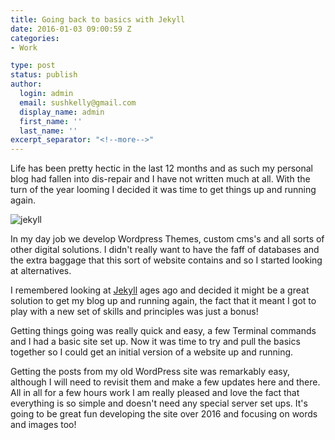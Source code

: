 ```yaml
---
title: Going back to basics with Jekyll
date: 2016-01-03 09:00:59 Z
categories:
- Work

type: post
status: publish
author:
  login: admin
  email: sushkelly@gmail.com
  display_name: admin
  first_name: ''
  last_name: ''
excerpt_separator: "<!--more-->"
---
```


<p>Life has been pretty hectic in the last 12 months and as such my personal blog had fallen into dis-repair and I have not written much at all. With the turn of the year looming I decided it was time to get things up and running again.</p>
<p><img  src="{{ site.baseurl }}/assets/jekyll.jpg" alt="jekyll"  /></p><!--more-->
<p>In my day job we develop Wordpress Themes, custom cms's and all sorts of other digital solutions. I didn't really want to have the faff of databases and the extra baggage that this sort of website contains and so I started looking at alternatives.</p>
<p>I remembered looking at <a href="http://jekyllrb.com/" target="_blank" >Jekyll</a> ages ago and decided it might be a great solution to get my blog up and running again, the fact that it meant I got to play with a new set of skills and principles was just a bonus!</p>
<p>Getting things going was really quick and easy, a few Terminal commands and I had a basic site set up. Now it was time to try and pull the basics together so I could get an initial version of a website up and running.</p>
<p>Getting the posts from my old WordPress site was remarkably easy, although I will need to revisit them and make a few updates here and there. All in all for a few hours work I am really pleased and love the fact that everything is so simple and doesn't need any special server set ups. It's going to be great fun developing the site over 2016 and focusing on words and images too!</p>